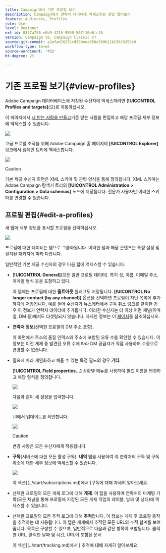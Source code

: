 ```yaml
---
title: Campaign에서 기존 프로필 보기
description: Campaign에서 연락처 데이터에 액세스하는 방법 알아보기
feature: Audiences, Profiles
role: User
level: Beginner
exl-id: 03f7a736-e0b9-4216-9550-507f10e6fcf6
version: Campaign v8, Campaign Classic v7
source-git-commit: a2efad26232cd380eea850a589b22b23928253e8
workflow-type: tm+mt
source-wordcount: '452'
ht-degree: 2%

---
```


# 기존 프로필 보기{#view-profiles}

Adobe Campaign 데이터베이스에 저장된 수신자에 액세스하려면 **[!UICONTROL Profiles and targets]**(으)로 이동하십시오.

이 페이지에서 [새 받는 사람을 만들고](create-profiles.md)기존 받는 사람을 편집하고 해당 프로필 세부 정보에 액세스할 수 있습니다.

![](assets/profiles-and-targets.png)

고급 프로필 조작을 위해 Adobe Campaign 홈 페이지의 **[!UICONTROL Explorer]** 링크에서 캠페인 트리에 액세스합니다.

![](assets/recipients-in-explorer.png)


>[!CAUTION]
>
>기본 제공 수신자 화면은 XML 스키마 및 관련 양식을 통해 정의됩니다. XML 스키마는 Adobe Campaign 탐색기 트리의 **[!UICONTROL Administration > Configuration > Data schemas]** 노드에 저장됩니다. 전문가 사용자만 이러한 스키마를 변경할 수 있습니다.
>

## 프로필 편집{#edit-a-profiles}

새 탭에 세부 정보를 표시할 프로필을 선택하십시오.

![](assets/edit-a-profile.png)

프로필에 대한 데이터는 탭으로 그룹화됩니다. 이러한 탭과 해당 콘텐츠는 특정 설정 및 설치된 패키지에 따라 다릅니다.

일반적인 기본 제공 수신자의 경우 다음 탭에 액세스할 수 있습니다.

* **[!UICONTROL General]**(모든 일반 프로필 데이터). 특히 성, 이름, 이메일 주소, 이메일 형식 등을 포함하고 있다.

  이 탭에는 프로필에 대한 **옵트아웃** 플래그도 저장됩니다. **[!UICONTROL No longer contact (by any channel)]** 옵션을 선택하면 프로필이 차단 목록에 추가하다에 저장됩니다. 예를 들어 수신자가 뉴스레터에서 구독 취소 링크를 클릭한 경우 이 정보가 연락처 데이터에 추가됩니다. 이러한 수신자는 더 이상 어떤 채널(이메일, DM 등)에서도 타겟팅되지 않습니다. 자세한 정보는 이 [페이지](../send/quarantines.md)를 참조하십시오.

* **연락처 정보**(선택한 프로필의 DM 주소 포함).

  이 화면에서 주소의 품질 인덱스와 주소에 포함된 오류 수를 확인할 수 있습니다. 이 정보는 이전 게재 중 발견된 오류 수에 따라 DM 공급자가 직접 사용하며 수동으로 변경할 수 없습니다.

* 필요에 따라 개인화하고 채울 수 있는 특정 필드의 경우 **기타**.

  **[!UICONTROL Field properties…]** 상황별 메뉴를 사용하여 필드 이름을 변경하고 해당 형식을 정의합니다.

  ![](assets/other-tab-field-properties.png)

  다음과 같이 새 설정을 입력합니다.

  ![](assets/change-field-properties.png)

  UI에서 업데이트를 확인합니다.

  ![](assets/other-tab-updated.png)


  >[!CAUTION]
  >변경 사항은 모든 수신자에게 적용됩니다.
  >


* **구독**(서비스에 대한 모든 활성 구독). **내역** 탭을 사용하여 이 연락처의 구독 및 구독 취소에 대한 세부 정보에 액세스할 수 있습니다.

  ![](assets/subscription-tab.png)

  이 섹션](../start/subscriptions.md)에서 [구독에 대해 자세히 알아보세요.

* 선택한 프로필의 모든 게재 로그에 대해 **게재**. 이 탭을 사용하여 연락처의 마케팅 기록(모든 채널을 통해 프로필에 지정된 모든 게재 작업의 레이블, 날짜 및 상태)에 액세스할 수 있습니다.


* 선택한 프로필의 모든 추적 로그에 대해 **추적**&#x200B;합니다. 이 정보는 게재 후 프로필 동작을 추적하는 데 사용됩니다. 이 탭은 게재에서 추적된 모든 URL의 누적 합계를 보여줍니다. 목록은 구성할 수 있으며, 일반적으로 다음과 같은 항목이 포함됩니다. 클릭한 URL, 클릭한 날짜 및 시간, URL이 포함된 문서

  이 섹션](../start/tracking.md)에서 [ 추적에 대해 자세히 알아보세요.
